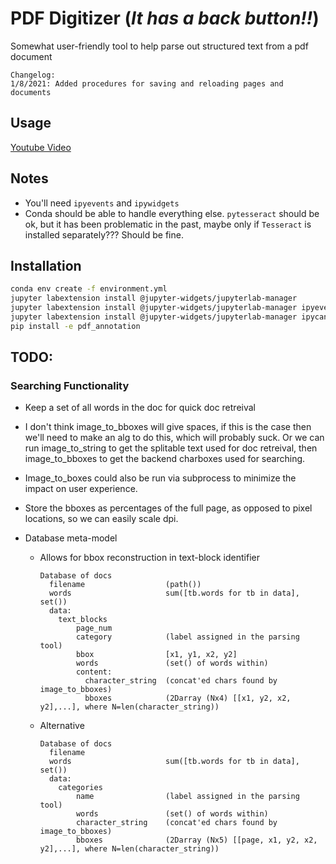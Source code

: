 # PDF Digitizer (_It has a back button!!_)
Somewhat user-friendly tool to help parse out structured text from a pdf document

```
Changelog:
1/8/2021: Added procedures for saving and reloading pages and documents
```
## Usage
[Youtube Video](https://www.youtube.com/watch?v=_My2JVHbknM&ab_channel=JoelS "Video Title")

## Notes
* You'll need `ipyevents` and `ipywidgets`
* Conda should be able to handle everything else. `pytesseract` should be ok, but it has been problematic in the past, maybe only if `Tesseract` is installed separately??? Should be fine.

## Installation
```bash
conda env create -f environment.yml
jupyter labextension install @jupyter-widgets/jupyterlab-manager
jupyter labextension install @jupyter-widgets/jupyterlab-manager ipyevents
jupyter labextension install @jupyter-widgets/jupyterlab-manager ipycanvas
pip install -e pdf_annotation
```


## TODO:
### Searching Functionality
* Keep a set of all words in the doc for quick doc retreival
* I don't think image_to_bboxes will give spaces, if this is the case then we'll need to make an alg to do this, which will probably suck. Or we can run image_to_string to get the splitable text used for doc retreival, then image_to_bboxes to get the backend charboxes used for searching.
* Image_to_boxes could also be run via subprocess to minimize the impact on user experience.
* Store the bboxes as percentages of the full page, as opposed to pixel locations, so we can easily scale dpi.

* Database meta-model
  * Allows for bbox reconstruction in text-block identifier
    ```
    Database of docs
      filename                  (path())
      words                     sum([tb.words for tb in data], set())
      data:
        text_blocks
            page_num
            category            (label assigned in the parsing tool)
            bbox                [x1, y1, x2, y2]
            words               (set() of words within)
            content:
              character_string  (concat'ed chars found by image_to_bboxes)
              bboxes            (2Darray (Nx4) [[x1, y2, x2, y2],...], where N=len(character_string))
    ```
  * Alternative
    ```
    Database of docs
      filename                  
      words                     sum([tb.words for tb in data], set())
      data:
        categories
            name                (label assigned in the parsing tool)
            words               (set() of words within)
            character_string    (concat'ed chars found by image_to_bboxes)
            bboxes              (2Darray (Nx5) [[page, x1, y2, x2, y2],...], where N=len(character_string))
    ```
